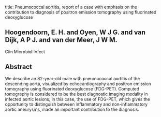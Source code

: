 title: Pneumococcal aortitis, report of a case with emphasis on the contribution to diagnosis of positron emission tomography using fluorinated deoxyglucose

## Hoogendoorn, E. H. and Oyen, W J G. and van Dijk, A P J. and van der Meer, J W M.
Clin Microbiol Infect


## Abstract
We describe an 82-year-old male with pneumococcal aortitis of the descending aorta, visualized by echocardiography and positron emission tomography using fluorinated deoxyglucose (FDG-PET). Computed tomography is considered to be the best diagnostic imaging modality in infected aortic lesions; in this case, the use of FDG-PET, which gives the opportunity to distinguish between inflammatory and non-inflammatory aortic aneurysms, made an important contribution to the diagnosis.

